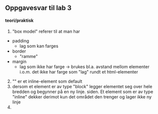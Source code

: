 ## Oppgavesvar til lab 3
#### teori/praktisk
1. "box model" referer til at man har
  * padding
    * lag som kan farges
  * border
    * "ramme"
  * margin
    * lag som ikke har farge -> brukes bl.a. avstand mellom elementer i.o.m.
    det ikke har farge
  som "lag" rundt et html-elementer
2. "<a>" er et inline-element som default
3. dersom et element er av type "block" legger elementet seg over hele bredden og begynner på en ny linje.
siden. Et element som er av type "inline" dekker derimot kun det området den trenger og lager ikke ny linje 
4.
